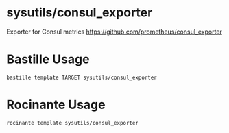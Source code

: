 # sysutils/consul_exporter
Exporter for Consul metrics
https://github.com/prometheus/consul_exporter

# Bastille Usage
```shell
bastille template TARGET sysutils/consul_exporter
```

# Rocinante Usage
```shell
rocinante template sysutils/consul_exporter
```
